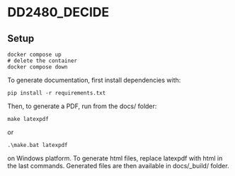 # DD2480_DECIDE
## Setup
```
docker compose up
# delete the container
docker compose down
```

To generate documentation, first install dependencies with:
```
pip install -r requirements.txt
```
Then, to generate a PDF, run from the docs/ folder:
```
make latexpdf
```
or
```
.\make.bat latexpdf
```
on Windows platform.
To generate html files, replace latexpdf with html in the last commands.
Generated files are then available in docs/_build/ folder.
